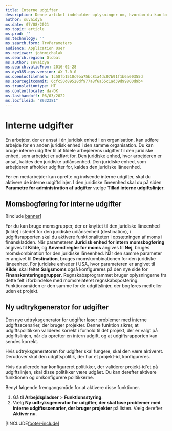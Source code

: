```yaml
---
title: Interne udgifter
description: Denne artikel indeholder oplysninger om, hvordan du kan bruge interne udgifter til at tildele en arbejders udgifter til den juridiske enhed, som arbejdet er udført for.
author: suvaidya
ms.date: 07/08/2021
ms.topic: article
ms.prod: ''
ms.technology: ''
ms.search.form: TrvParameters
audience: Application User
ms.reviewer: johnmichalak
ms.search.region: Global
ms.author: suvaidya
ms.search.validFrom: 2016-02-28
ms.dyn365.ops.version: AX 7.0.0
ms.openlocfilehash: 1c58fb1510c9ba75bc81a4dc07b91f1b6a60355d
ms.sourcegitcommit: 6cfc50d89528df977a8f6a55c1ad39d99800d9b4
ms.translationtype: HT
ms.contentlocale: da-DK
ms.lasthandoff: 06/03/2022
ms.locfileid: "8932381"
---
```

# <a name="intercompany-expenses"></a>Interne udgifter

En arbejder, der er ansat i én juridisk enhed i en organisation, kan udføre arbejde for en anden juridisk enhed i den samme organisation. Du kan bruge interne udgifter til at tildele arbejderens udgifter til den juridiske enhed, som arbejdet er udført for. Den juridiske enhed, hvor arbejderen er ansat, kaldes den juridiske udlånsenhed. Den juridiske enhed, som arbejderen afholder udgifter for, kaldes den juridiske låneenhed. 

Før en medarbejder kan oprette og indsende interne udgifter, skal du aktivere de interne udgiftslinjer. I den juridiske låneenhed skal du på siden **Parametre for administration af udgifter** vælge **Tillad interne udgiftslinjer**. 

## <a name="tax-posting-for-intercompany-expenses"></a>Momsbogføring for interne udgifter

[!include [banner](../includes/banner.md)]

Før du kan bruge momsgrupper, der er knyttet til den juridiske låneenhed (kilde) i stedet for den juridiske udlånsenhed (destination), i udgiftsrapporten skal du aktivere funktionaliteten i opsætningen af moms i finanskladden. Når parameteren **Juridisk enhed for intern momsbogføring** angives til **Kilde**, og **Anvend regler for moms** angives til **Nej**, bruges momskombination for den juridiske låneenhed. Når den samme parameter er angivet til **Destination**, bruges momskombinationen for den juridiske låneenhed. For juridiske enheder i USA, hvor parameteren er angivet til **Kilde**, skal feltet **Salgsmoms** også konfigureres på den nye side for **Finanskonteringsgrupper**. Regnskabsprogrammet bruger oplysningerne fra dette felt i forbindelse med momsrelateret regnskabspostering.   
Funktionsmåden er den samme for de udgiftslinjer, der bogføres med eller uden et projekt.  

## <a name="new-expense-expression-builder"></a>Ny udtrykgenerator for udgifter

Den nye udtryksgenerator for udgifter løser problemer med interne udgiftsscenarier, der bruger projekter. Denne funktion sikrer, at udgiftspolitikken valideres korrekt i forhold til det projekt, der er valgt på udgiftslinjen, når du opretter en intern udgift, og at udgiftsrapporten kan sendes korrekt.

Hvis udtryksgeneratoren for udgifter skal fungere, skal den være aktiveret. Derudover skal den udgiftspolitik, der har et projekt-id, konfigureres.

Hvis du allerede har konfigureret politikker, der validerer projekt-id'et på udgiftslinjen, skal disse politikker være udgået. Du kan derefter aktivere funktionen og omkonfigurere politikkerne.

Benyt følgende fremgangsmåde for at aktivere disse funktioner.

1. Gå til **Arbejdspladser** \> **Funktionsstyring**.
2. Vælg **Ny udtryksgenerator for udgifter, der skal løse problemer med interne udgiftsscenarier, der bruger projekter** på listen. Vælg derefter **Aktivér nu**.

[!INCLUDE[footer-include](../includes/footer-banner.md)]
